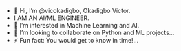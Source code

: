 - 👋 Hi, I’m @vicokadigbo, Okadigbo Victor.
-  I AM AN AI/ML ENGINEER.
- 👀 I’m interested in Machine Learning and AI.
- 💞️ I’m looking to collaborate on Python and ML projects...
- ⚡ Fun fact: You would get to know in time!...

<!---
vicokadigbo/vicokadigbo is a ✨ special ✨ repository because its `README.md` (this file) appears on your GitHub profile.
You can click the Preview link to take a look at your changes.
--->
